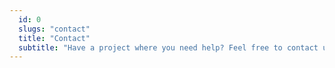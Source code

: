 ```yaml
---
  id: 0
  slugs: "contact"
  title: "Contact"
  subtitle: "Have a project where you need help? Feel free to contact us"
---
```

